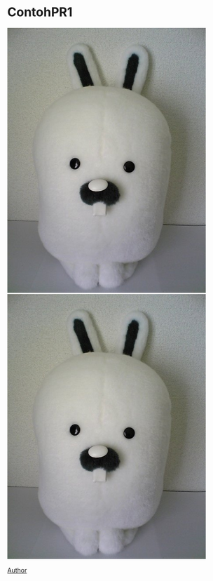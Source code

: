 # ContohPR1
![boneka glenda](images/stuffed-glenda.jpg)
![boneka glenda][glenda]

[Author](author.md)

[glenda]: images/stuffed-glenda.jpg
